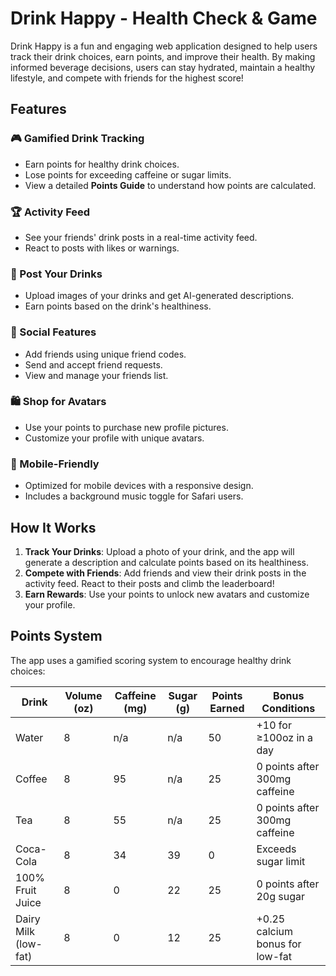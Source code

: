 # Drink Happy - Health Check & Game

Drink Happy is a fun and engaging web application designed to help users track their drink choices, earn points, and improve their health. By making informed beverage decisions, users can stay hydrated, maintain a healthy lifestyle, and compete with friends for the highest score!

## Features

### 🎮 Gamified Drink Tracking
- Earn points for healthy drink choices.
- Lose points for exceeding caffeine or sugar limits.
- View a detailed **Points Guide** to understand how points are calculated.

### 🏆 Activity Feed
- See your friends' drink posts in a real-time activity feed.
- React to posts with likes or warnings.

### 📸 Post Your Drinks
- Upload images of your drinks and get AI-generated descriptions.
- Earn points based on the drink's healthiness.

### 👥 Social Features
- Add friends using unique friend codes.
- Send and accept friend requests.
- View and manage your friends list.

### 🛍️ Shop for Avatars
- Use your points to purchase new profile pictures.
- Customize your profile with unique avatars.

### 📱 Mobile-Friendly
- Optimized for mobile devices with a responsive design.
- Includes a background music toggle for Safari users.

## How It Works

1. **Track Your Drinks**: Upload a photo of your drink, and the app will generate a description and calculate points based on its healthiness.
2. **Compete with Friends**: Add friends and view their drink posts in the activity feed. React to their posts and climb the leaderboard!
3. **Earn Rewards**: Use your points to unlock new avatars and customize your profile.

## Points System

The app uses a gamified scoring system to encourage healthy drink choices:

| Drink                | Volume (oz) | Caffeine (mg) | Sugar (g) | Points Earned | Bonus Conditions                  |
|----------------------|-------------|---------------|-----------|---------------|-----------------------------------|
| Water               | 8           | n/a           | n/a       | 50            | +10 for ≥100oz in a day           |
| Coffee              | 8           | 95            | n/a       | 25            | 0 points after 300mg caffeine     |
| Tea                 | 8           | 55            | n/a       | 25            | 0 points after 300mg caffeine     |
| Coca-Cola           | 8           | 34            | 39        | 0             | Exceeds sugar limit               |
| 100% Fruit Juice    | 8           | 0             | 22        | 25            | 0 points after 20g sugar          |
| Dairy Milk (low-fat)| 8           | 0             | 12        | 25            | +0.25 calcium bonus for low-fat   |

